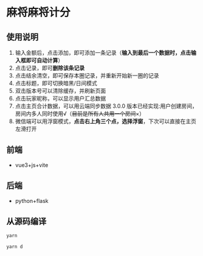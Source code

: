 # 麻将麻将计分

## 使用说明

1. 输入金额后，点击添加，即可添加一条记录（**输入到最后一个数据时，点击输入框即可自动计算**）            
2. 点击记录，即可**删除该条记录**
3. 点击结余清空，即可保存本圈记录，并重新开始新一圈的记录
4. 点击标题，即可切换暗黑/日间模式
5. 双击版本号可以清除缓存，并刷新页面
6. 点击玩家昵称，可以显示用户汇总数据
7. 点击主页合计数据，可以用云端同步数据
   3.0.0 版本已经实现:用户创建房间，房间内多人同时使用√（~~目前是所有人共用一个房间~~×）
8. 微信端可以用浮窗模式，<b>点击右上角三个点，选择浮窗</b>，下次可以直接在主页左滑打开

## 前端

- vue3+js+vite

## 后端

- python+flask

## 从源码编译

```bash
yarn 

yarn d
```

